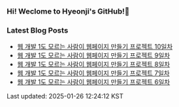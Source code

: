 ### Hi! Weclome to Hyeonji's GitHub!🌱

### Latest Blog Posts
<!-- BLOG-POST-LIST:START -->
- [웹 개발 1도 모르는 사람이 웹페이지 만들기 프로젝트 10일차](http://jjrdd.tistory.com/259)
- [웹 개발 1도 모르는 사람이 웹페이지 만들기 프로젝트 9일차](http://jjrdd.tistory.com/258)
- [웹 개발 1도 모르는 사람이 웹페이지 만들기 프로젝트 8일차](http://jjrdd.tistory.com/257)
- [웹 개발 1도 모르는 사람이 웹페이지 만들기 프로젝트 7일차](http://jjrdd.tistory.com/256)
- [웹 개발 1도 모르는 사람이 웹페이지 만들기 프로젝트 6일차](http://jjrdd.tistory.com/255)

Last updated: 2025-01-26 12:24:12 KST
<!-- BLOG-POST-LIST:END -->
